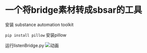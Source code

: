 # 一个将bridge素材转成sbsar的工具

安装 substance automation toolkit


``` pip install pillow ``` 安装pillow

运行listenBridge.py
![动画](https://github.com/user-attachments/assets/b5c8342f-5eb3-4f0e-991a-e3a96a061ece)

